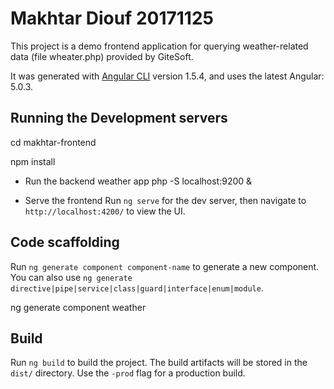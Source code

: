 # Makhtar Diouf 20171125
This project is a demo frontend application for querying weather-related data (file wheater.php) provided by GiteSoft.

It was generated with [Angular CLI](https://github.com/angular/angular-cli) version 1.5.4, and uses the latest Angular: 5.0.3.


## Running the Development servers

cd makhtar-frontend

npm install

* Run the backend weather app
php -S localhost:9200 &

* Serve the frontend
Run `ng serve` for the dev server, then navigate to `http://localhost:4200/` to view the UI.

## Code scaffolding

Run `ng generate component component-name` to generate a new component. You can also use `ng generate directive|pipe|service|class|guard|interface|enum|module`.

ng generate component weather

## Build

Run `ng build` to build the project. The build artifacts will be stored in the `dist/` directory. Use the `-prod` flag for a production build.
